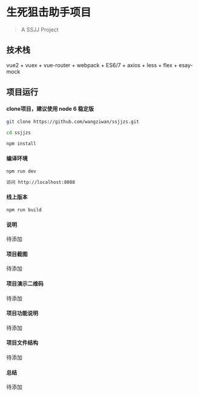 # 生死狙击助手项目
> A SSJJ Project

## 技术栈
vue2 + vuex + vue-router + webpack + ES6/7 + axios + less + flex + esay-mock

## 项目运行

#### clone项目，建议使用 node 6 稳定版
```bash
git clone https://github.com/wangziwan/ssjjzs.git 

cd ssjjzs 

npm install
````

#### 编译环境
```bash
npm run dev

访问 http://localhost:8088
````

#### 线上版本
```bash
npm run build
````

#### 说明
待添加

#### 项目截图
待添加

#### 项目演示二维码
待添加

#### 项目功能说明
待添加

#### 项目文件结构
待添加

#### 总结
待添加
